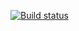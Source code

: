[![Build status](https://ci.appveyor.com/api/projects/status/j7hwpvs2p335tmqw?svg=true)](https://ci.appveyor.com/project/EGalanin/ajs-oop-2)

